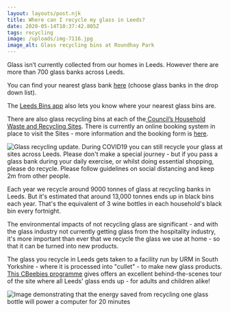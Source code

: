 ```yaml
---
layout: layouts/post.njk
title: Where can I recycle my glass in Leeds?
date: 2020-05-14T10:37:42.805Z
tags: recycling
image: /uploads/img-7116.jpg
image_alt: Glass recycling bins at Roundhay Park
---
```



Glass isn’t currently collected from our homes in Leeds.  However there are more than 700 glass banks across Leeds.

You can find your nearest glass bank [here](https://www.leeds.gov.uk/where-i-live) (choose glass banks in the drop down list). 

The [Leeds Bins app](https://imactivate.com/leedsbins/) also lets you know where your nearest glass bins are.

There are also glass recycling bins at each of the[ Council’s Household Waste and Recycling Sites](https://www.leeds.gov.uk/residents/bins-and-recycling/recycling-sites).  There is currently an online booking system in place to visit the Sites - more information and the booking form is [here](https://www.leeds.gov.uk/residents/bins-and-recycling/recycling-sites). 

![Glass recycling update. During COVID19 you can still recycle your glass at sites across Leeds. Please don't make a special journey - but if you pass a glass bank during your daily exercise, or whilst doing essential shopping, please do recycle. Please follow guidelines on social distancing and keep 2m from other people. ](/uploads/glass-recyling-update.png "Glass recycling guidance during COVID-19")

Each year we recycle around 9000 tonnes of glass at recycling banks in Leeds.  But it's estimated that around 13,000 tonnes ends up in black bins each year.  That's the equivalent of 3 wine bottles in each household's black bin every fortnight.

The environmental impacts of not recycling glass are significant - and with the glass industry not currently getting glass from the hospitality industry, it's more important than ever that we recycle the glass we use at home - so that it can be turned into new products.

The glass you recycle in Leeds gets taken to a facility run by URM in South Yorkshire - where it is processed into "cullet" - to make new glass products.  [This CBeebies programme](https://www.bbc.co.uk/iplayer/episodes/b09yn3ly/maddies-do-you-know) gives offers an excellent behind-the-scenes tour of the site where all Leeds' glass ends up - for adults and children alike!

![Image demonstrating that the energy saved from recycling one glass bottle will power a computer for 20 minutes](/uploads/glass2.gif "Recycling glass is much more energy efficient than making glass from new materials")